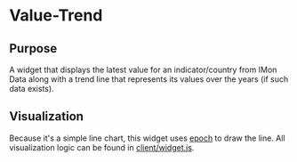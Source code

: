 Value-Trend
===========

Purpose
-------

A widget that displays the latest value for an indicator/country from IMon Data along with a trend line that represents its values over the years (if such data exists).

Visualization
-------------

Because it's a simple line chart, this widget uses [epoch](../epoch) to draw the line. All visualization logic can be found in [client/widget.js](client/widget.js).

